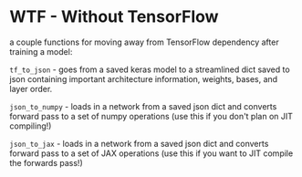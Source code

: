 # WTF - Without TensorFlow
a couple functions for moving away from TensorFlow dependency after training a model:

`tf_to_json` - goes from a saved keras model to a streamlined dict saved to json containing important architecture information, weights, bases, and layer order.

`json_to_numpy` - loads in a network from a saved json dict and converts forward pass to a set of numpy operations (use this if you don't plan on JIT compiling!)

`json_to_jax` - loads in a network from a saved json dict and converts forward pass to a set of JAX operations (use this if you want to JIT compile the forwards pass!)
